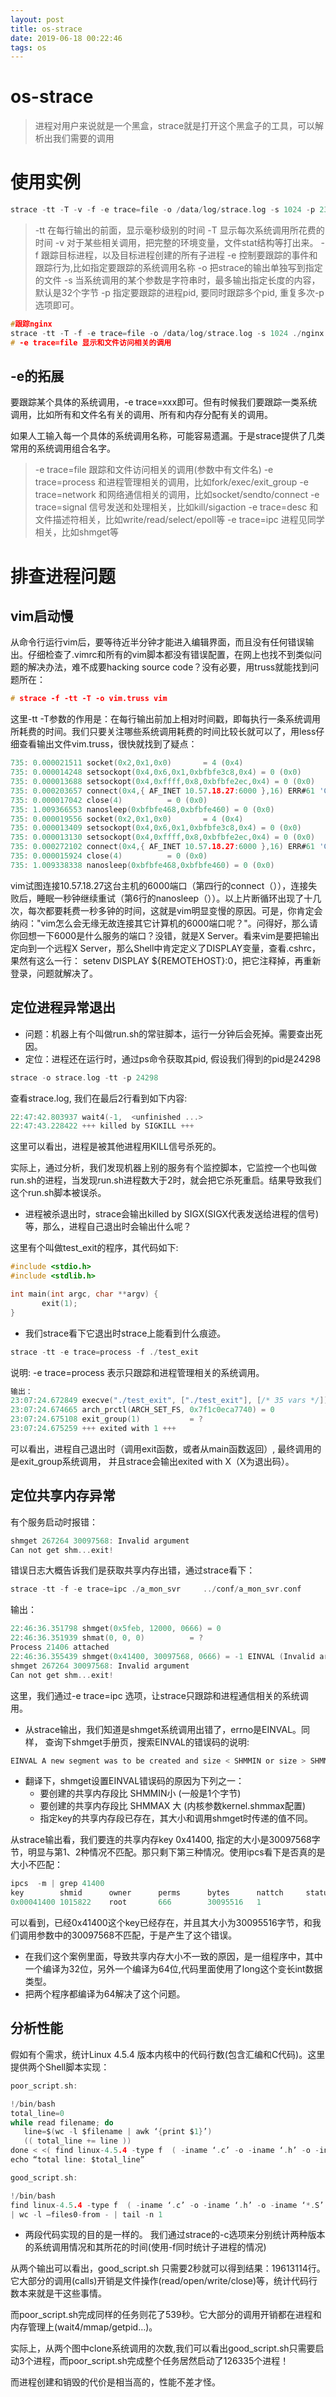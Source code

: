 ```yaml
--- 
layout: post 
title: os-strace 
date: 2019-06-18 00:22:46 
tags: os 
---
```

# os-strace
> 进程对用户来说就是一个黑盒，strace就是打开这个黑盒子的工具，可以解析出我们需要的调用

# 使用实例
```c
strace -tt -T -v -f -e trace=file -o /data/log/strace.log -s 1024 -p 23489
```
> -tt 在每行输出的前面，显示毫秒级别的时间
-T 显示每次系统调用所花费的时间
-v 对于某些相关调用，把完整的环境变量，文件stat结构等打出来。
-f 跟踪目标进程，以及目标进程创建的所有子进程
-e 控制要跟踪的事件和跟踪行为,比如指定要跟踪的系统调用名称
-o 把strace的输出单独写到指定的文件
-s 当系统调用的某个参数是字符串时，最多输出指定长度的内容，默认是32个字节
-p 指定要跟踪的进程pid, 要同时跟踪多个pid, 重复多次-p选项即可。

```c
#跟踪nginx
strace -tt -T -f -e trace=file -o /data/log/strace.log -s 1024 ./nginx
# -e trace=file 显示和文件访问相关的调用
```

## -e的拓展
要跟踪某个具体的系统调用，-e trace=xxx即可。但有时候我们要跟踪一类系统调用，比如所有和文件名有关的调用、所有和内存分配有关的调用。    

如果人工输入每一个具体的系统调用名称，可能容易遗漏。于是strace提供了几类常用的系统调用组合名字。
> -e trace=file     跟踪和文件访问相关的调用(参数中有文件名)
-e trace=process  和进程管理相关的调用，比如fork/exec/exit_group
-e trace=network  和网络通信相关的调用，比如socket/sendto/connect
-e trace=signal    信号发送和处理相关，比如kill/sigaction
-e trace=desc  和文件描述符相关，比如write/read/select/epoll等
-e trace=ipc 进程见同学相关，比如shmget等



# 排查进程问题
## vim启动慢
从命令行运行vim后，要等待近半分钟才能进入编辑界面，而且没有任何错误输出。仔细检查了.vimrc和所有的vim脚本都没有错误配置，在网上也找不到类似问题的解决办法，难不成要hacking source code？没有必要，用truss就能找到问题所在：
```c
# strace -f -tt -T -o vim.truss vim
```
这里-tt -T参数的作用是：在每行输出前加上相对时间戳，即每执行一条系统调用所耗费的时间。我们只要关注哪些系统调用耗费的时间比较长就可以了，用less仔细查看输出文件vim.truss，很快就找到了疑点：
```c
735: 0.000021511 socket(0x2,0x1,0x0)       = 4 (0x4)
735: 0.000014248 setsockopt(0x4,0x6,0x1,0xbfbfe3c8,0x4) = 0 (0x0)
735: 0.000013688 setsockopt(0x4,0xffff,0x8,0xbfbfe2ec,0x4) = 0 (0x0)
735: 0.000203657 connect(0x4,{ AF_INET 10.57.18.27:6000 },16) ERR#61 'Connection refused'
735: 0.000017042 close(4)          = 0 (0x0)
735: 1.009366553 nanosleep(0xbfbfe468,0xbfbfe460) = 0 (0x0)
735: 0.000019556 socket(0x2,0x1,0x0)       = 4 (0x4)
735: 0.000013409 setsockopt(0x4,0x6,0x1,0xbfbfe3c8,0x4) = 0 (0x0)
735: 0.000013130 setsockopt(0x4,0xffff,0x8,0xbfbfe2ec,0x4) = 0 (0x0)
735: 0.000272102 connect(0x4,{ AF_INET 10.57.18.27:6000 },16) ERR#61 'Connection refused'
735: 0.000015924 close(4)          = 0 (0x0)
735: 1.009338338 nanosleep(0xbfbfe468,0xbfbfe460) = 0 (0x0)
```
vim试图连接10.57.18.27这台主机的6000端口（第四行的connect（）），连接失败后，睡眠一秒钟继续重试（第6行的nanosleep（））。以上片断循环出现了十几次，每次都要耗费一秒多钟的时间，这就是vim明显变慢的原因。可是，你肯定会纳闷："vim怎么会无缘无故连接其它计算机的6000端口呢？"。问得好，那么请你回想一下6000是什么服务的端口？没错，就是X Server。看来vim是要把输出定向到一个远程X Server，那么Shell中肯定定义了DISPLAY变量，查看.cshrc，果然有这么一行： setenv DISPLAY ${REMOTEHOST}:0，把它注释掉，再重新登录，问题就解决了。

## 定位进程异常退出
* 问题：机器上有个叫做run.sh的常驻脚本，运行一分钟后会死掉。需要查出死因。
* 定位：进程还在运行时，通过ps命令获取其pid, 假设我们得到的pid是24298
```c
strace -o strace.log -tt -p 24298
```
查看strace.log, 我们在最后2行看到如下内容:
```c
22:47:42.803937 wait4(-1,  <unfinished ...>
22:47:43.228422 +++ killed by SIGKILL +++
```
这里可以看出，进程是被其他进程用KILL信号杀死的。    

实际上，通过分析，我们发现机器上别的服务有个监控脚本，它监控一个也叫做run.sh的进程，当发现run.sh进程数大于2时，就会把它杀死重启。结果导致我们这个run.sh脚本被误杀。    

* 进程被杀退出时，strace会输出killed by SIGX(SIGX代表发送给进程的信号)等，那么，进程自己退出时会输出什么呢？    

这里有个叫做test_exit的程序，其代码如下:

```c
#include <stdio.h>
#include <stdlib.h>

int main(int argc, char **argv) {
       exit(1);
}
```
* 我们strace看下它退出时strace上能看到什么痕迹。

```c
strace -tt -e trace=process -f ./test_exit
```
说明: -e trace=process 表示只跟踪和进程管理相关的系统调用。

```c
输出：
23:07:24.672849 execve("./test_exit", ["./test_exit"], [/* 35 vars */]) = 0
23:07:24.674665 arch_prctl(ARCH_SET_FS, 0x7f1c0eca7740) = 0
23:07:24.675108 exit_group(1)           = ?
23:07:24.675259 +++ exited with 1 +++
```
可以看出，进程自己退出时（调用exit函数，或者从main函数返回）, 最终调用的是exit_group系统调用， 并且strace会输出exited with X（X为退出码）。

## 定位共享内存异常
有个服务启动时报错：
```c
shmget 267264 30097568: Invalid argument
Can not get shm...exit!
```
错误日志大概告诉我们是获取共享内存出错，通过strace看下：
```c
strace -tt -f -e trace=ipc ./a_mon_svr     ../conf/a_mon_svr.conf
```
输出：
```c
22:46:36.351798 shmget(0x5feb, 12000, 0666) = 0
22:46:36.351939 shmat(0, 0, 0)          = ?
Process 21406 attached
22:46:36.355439 shmget(0x41400, 30097568, 0666) = -1 EINVAL (Invalid argument)
shmget 267264 30097568: Invalid argument
Can not get shm...exit!
```
这里，我们通过-e trace=ipc 选项，让strace只跟踪和进程通信相关的系统调用。    

* 从strace输出，我们知道是shmget系统调用出错了，errno是EINVAL。同样， 查询下shmget手册页，搜索EINVAL的错误码的说明:
```c
EINVAL A new segment was to be created and size < SHMMIN or size > SHMMAX, or no new segment was to be created, a segment with given key existed, but size is greater than the size of that segment
```
* 翻译下，shmget设置EINVAL错误码的原因为下列之一：
    * 要创建的共享内存段比 SHMMIN小 (一般是1个字节)
    * 要创建的共享内存段比 SHMMAX 大 (内核参数kernel.shmmax配置)
    * 指定key的共享内存段已存在，其大小和调用shmget时传递的值不同。

从strace输出看，我们要连的共享内存key 0x41400, 指定的大小是30097568字节，明显与第1、2种情况不匹配。那只剩下第三种情况。使用ipcs看下是否真的是大小不匹配：
```c
ipcs  -m | grep 41400
key        shmid      owner      perms      bytes      nattch     status    
0x00041400 1015822    root       666        30095516   1
```
可以看到，已经0x41400这个key已经存在，并且其大小为30095516字节，和我们调用参数中的30097568不匹配，于是产生了这个错误。

* 在我们这个案例里面，导致共享内存大小不一致的原因，是一组程序中，其中一个编译为32位，另外一个编译为64位,代码里面使用了long这个变长int数据类型。
* 把两个程序都编译为64解决了这个问题。

## 分析性能
假如有个需求，统计Linux 4.5.4 版本内核中的代码行数(包含汇编和C代码)。这里提供两个Shell脚本实现：
```c
poor_script.sh:

!/bin/bash
total_line=0
while read filename; do
   line=$(wc -l $filename | awk ‘{print $1}’)
   (( total_line += line ))
done < <( find linux-4.5.4 -type f  ( -iname ‘.c’ -o -iname ‘.h’ -o -iname ‘*.S’ ) )
echo “total line: $total_line”
```

```c
good_script.sh:

!/bin/bash
find linux-4.5.4 -type f  ( -iname ‘.c’ -o -iname ‘.h’ -o -iname ‘*.S’ ) -print0 \
| wc -l —files0-from - | tail -n 1
```
* 两段代码实现的目的是一样的。 我们通过strace的-c选项来分别统计两种版本的系统调用情况和其所花的时间(使用-f同时统计子进程的情况)

从两个输出可以看出，good_script.sh 只需要2秒就可以得到结果：19613114行。它大部分的调用(calls)开销是文件操作(read/open/write/close)等，统计代码行数本来就是干这些事情。

而poor_script.sh完成同样的任务则花了539秒。它大部分的调用开销都在进程和内存管理上(wait4/mmap/getpid…)。

实际上，从两个图中clone系统调用的次数,我们可以看出good_script.sh只需要启动3个进程，而poor_script.sh完成整个任务居然启动了126335个进程！

而进程创建和销毁的代价是相当高的，性能不差才怪。